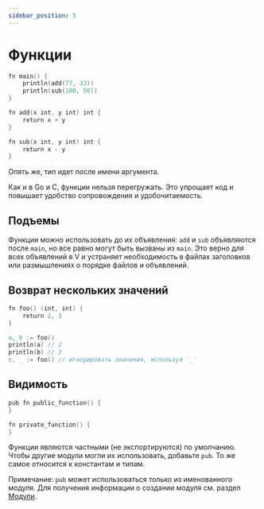 ```yaml
---
sidebar_position: 5
---
```


# Функции

```v
fn main() {
	println(add(77, 33))
	println(sub(100, 50))
}

fn add(x int, y int) int {
	return x + y
}

fn sub(x int, y int) int {
	return x - y
}
```

Опять же, тип идет после имени аргумента.

Как и в Go и C, функции нельзя перегружать. Это упрощает код и повышает удобство сопровождения и удобочитаемость.

## Подъемы

Функции можно использовать до их объявления: `add` и `sub` объявляются после `main`, но все равно могут быть вызваны из `main`. Это верно для всех объявлений в V и устраняет необходимость в файлах заголовков или размышлениях о порядке файлов и объявлений.

## Возврат нескольких значений

```v
fn foo() (int, int) {
	return 2, 3
}

a, b := foo()
println(a) // 2
println(b) // 3
c, _ := foo() // игнорировать значения, используя `_`
```

## Видимость

```v
pub fn public_function() {
}

fn private_function() {
}
```

Функции являются частными (не экспортируются) по умолчанию. Чтобы другие модули могли их использовать, добавьте `pub`. То же самое относится к константам и типам.

Примечание: `pub` может использоваться только из именованного модуля. Для получения информации о создании модуля см. раздел [Модули](#modules).